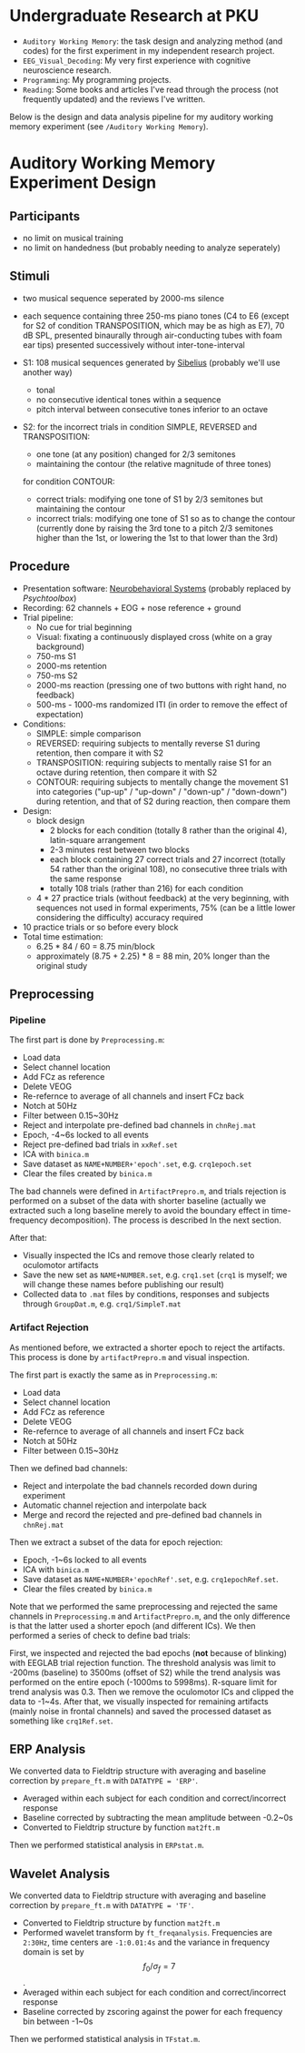 # Undergraduate Research at PKU

- `Auditory Working Memory`: the task design and analyzing method (and codes) for the first experiment in my independent research project.
- `EEG_Visual_Decoding`: My very first experience with cognitive neuroscience research.
- `Programming`: My programming projects.
- `Reading`: Some books and articles I've read through the process (not frequently updated) and the reviews I've written.

Below is the design and data analysis pipeline for my auditory working memory experiment (see `/Auditory Working Memory`).



# Auditory Working Memory Experiment Design



## Participants

- no limit on musical training
- no limit on handedness (but probably needing to analyze seperately)



## Stimuli

- two musical sequence seperated by 2000-ms silence

- each sequence containing three 250-ms piano tones (C4 to E6 (except for S2 of condition TRANSPOSITION, which may be as high as E7), 70 dB SPL, presented binaurally through air-conducting tubes with foam ear tips) presented successively without inter-tone-interval

- S1: 108 musical sequences generated by [Sibelius](http://www.sibelius.com) (probably we'll use another way)

  - tonal
  - no consecutive identical tones within a sequence
  - pitch interval between consecutive tones inferior to an octave

- S2: for the incorrect trials in condition SIMPLE, REVERSED and TRANSPOSITION:

  - one tone (at any position) changed for 2/3 semitones
  - maintaining the contour (the relative magnitude of three tones)

  for condition CONTOUR:

  - correct trials: modifying one tone of S1 by 2/3 semitones but maintaining the contour
  - incorrect trials: modifying one tone of S1 so as to change the contour (currently done by raising the 3rd tone to a pitch 2/3 semitones higher than the 1st, or lowering the 1st to that lower than the 3rd)



## Procedure

- Presentation software: [Neurobehavioral Systems](https://www.neurobs.com/presentation) (probably replaced by *Psychtoolbox*)
- Recording: 62 channels + EOG + nose reference + ground
- Trial pipeline:
  - No cue for trial beginning
  - Visual: fixating a continuously displayed cross (white on a gray background)
  - 750-ms S1
  - 2000-ms retention
  - 750-ms S2
  - 2000-ms reaction (pressing one of two buttons with right hand, no feedback)
  - 500-ms - 1000-ms randomized ITI (in order to remove the effect of expectation)
- Conditions:
  - SIMPLE: simple comparison
  - REVERSED: requiring subjects to mentally reverse S1 during retention, then compare it with S2
  - TRANSPOSITION: requiring subjects to mentally raise S1 for an octave during retention, then compare it with S2
  - CONTOUR: requiring subjects to mentally change the movement S1 into categories ("up-up" / "up-down" / "down-up" / "down-down") during retention, and that of S2 during reaction, then compare them
- Design:
  - block design
    - 2 blocks for each condition (totally 8 rather than the original 4), latin-square arrangement
    - 2-3 minutes rest between two blocks
    - each block containing 27 correct trials and 27 incorrect (totally 54 rather than the original 108), no consecutive three trials with the same response
    - totally 108 trials (rather than 216) for each condition
  - 4 * 27 practice trials (without feedback) at the very beginning, with sequences not used in formal experiments, 75% (can be a little lower considering the difficulty) accuracy required
- 10 practice trials or so before every block
- Total time estimation:
  - 6.25 * 84 / 60 = 8.75 min/block
  - approximately (8.75 + 2.25) * 8 = 88 min, 20% longer than the original study



## Preprocessing

### Pipeline

The first part is done by `Preprocessing.m`:

- Load data
- Select channel location
- Add FCz as reference
- Delete VEOG
- Re-refernce to average of all channels and insert FCz back
- Notch at 50Hz
- Filter between 0.15~30Hz
- Reject and interpolate pre-defined bad channels in `chnRej.mat`
- Epoch, -4~6s locked to all events
- Reject pre-defined bad trials in `xxRef.set`
- ICA with `binica.m`
- Save dataset as `NAME+NUMBER+'epoch'.set`, e.g. `crq1epoch.set`
- Clear the files created by `binica.m`

The bad channels were defined in `ArtifactPrepro.m`, and trials rejection is performed on a subset of the data with shorter baseline (actually we extracted such a long baseline merely to avoid the boundary effect in time-frequency decomposition). The process is described In the next section.

After that:

- Visually inspected the ICs and remove those clearly related to oculomotor artifacts
- Save the new set as `NAME+NUMBER.set`, e.g. `crq1.set` (`crq1` is myself; we will change these names before publishing our result)
- Collected data to `.mat` files by conditions, responses and subjects through `GroupDat.m`, e.g. `crq1/SimpleT.mat`

### Artifact Rejection

As mentioned before, we extracted a shorter epoch to reject the artifacts. This process is done by `artifactPrepro.m` and visual inspection.

The first part is exactly the same as in `Preprocessing.m`:

- Load data
- Select channel location
- Add FCz as reference
- Delete VEOG
- Re-refernce to average of all channels and insert FCz back
- Notch at 50Hz
- Filter between 0.15~30Hz

Then we defined bad channels:

- Reject and interpolate the bad channels recorded down during experiment
- Automatic channel rejection and interpolate back
- Merge and record the rejected and pre-defined bad channels in `chnRej.mat`

Then we extract a subset of the data for epoch rejection:

- Epoch, -1~6s locked to all events
- ICA with `binica.m`
- Save dataset as `NAME+NUMBER+'epochRef'.set`, e.g. `crq1epochRef.set`.
- Clear the files created by `binica.m`

Note that we performed the same preprocessing and rejected the same channels in `Preprocessing.m` and `ArtifactPrepro.m`, and the only difference is that the latter used a shorter epoch (and different ICs). We then performed a series of check to define bad trials:

First, we inspected and rejected the bad epochs (**not** because of blinking) with EEGLAB trial rejection function. The threshold analysis was limit to -200ms (baseline) to 3500ms (offset of S2) while the trend analysis was performed on the entire epoch (-1000ms to 5998ms). R-square limit for trend analysis was 0.3. Then we remove the oculomotor ICs and clipped the data to -1~4s. After that, we visually inspected for remaining artifacts (mainly noise in frontal channels) and saved the processed dataset as something like `crq1Ref.set`.



## ERP Analysis

We converted data to Fieldtrip structure with averaging and baseline correction by `prepare_ft.m` with `DATATYPE = 'ERP'`.

- Averaged within each subject for each condition and correct/incorrect response
- Baseline corrected by subtracting the mean amplitude between -0.2~0s
- Converted to Fieldtrip structure by function `mat2ft.m`

Then we performed statistical analysis in `ERPstat.m`.



## Wavelet Analysis

We converted data to Fieldtrip structure with averaging and baseline correction by `prepare_ft.m` with `DATATYPE = 'TF'`.

- Converted to Fieldtrip structure by function `mat2ft.m`
- Performed wavelet transform by `ft_freqanalysis`. Frequencies are `2:30Hz`, time centers are `-1:0.01:4s` and the variance in frequency domain is set by $$f_0 / \sigma_f = 7$$.
- Averaged within each subject for each condition and correct/incorrect response
- Baseline corrected by zscoring against the power for each frequency bin between -1~0s

Then we performed statistical analysis in `TFstat.m`.